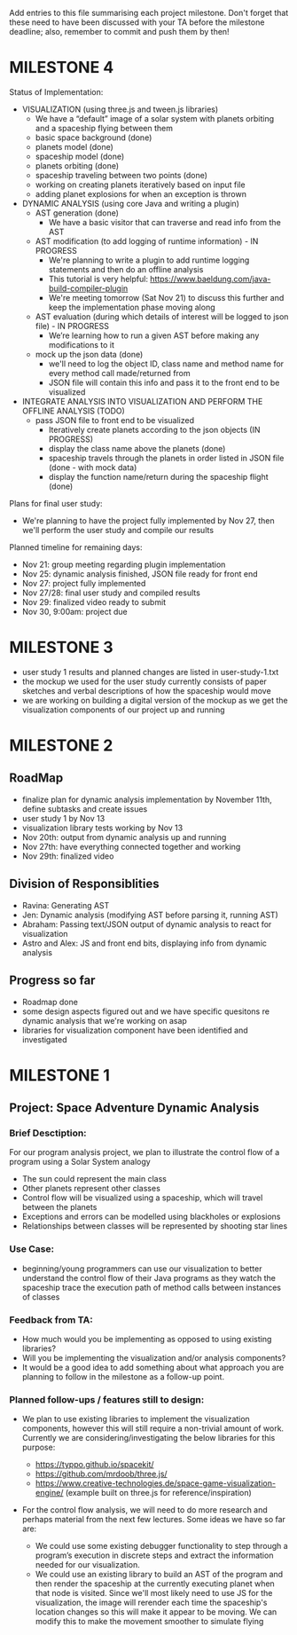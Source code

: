 Add entries to this file summarising each project milestone. Don't forget that these need to have been discussed with your TA before the milestone deadline; also, remember to commit and push them by then!

# MILESTONE 4
Status of Implementation:
- VISUALIZATION (using three.js and tween.js libraries)
    - We have a “default” image of a solar system with planets orbiting and a spaceship flying between them
    - basic space background (done) 
    - planets model (done) 
    - spaceship model (done)
    - planets orbiting (done)
    - spaceship traveling between two points (done)
    - working on creating planets iteratively based on input file
    - adding planet explosions for when an exception is thrown 
- DYNAMIC ANALYSIS (using core Java and writing a plugin)
    - AST generation (done)
        - We have a basic visitor that can traverse and read info from the AST
    - AST modification (to add logging of runtime information) - IN PROGRESS
        - We're planning to write a plugin to add runtime logging statements and then do an offline analysis
        - This tutorial is very helpful: https://www.baeldung.com/java-build-compiler-plugin
        - We're meeting tomorrow (Sat Nov 21) to discuss this further and keep the implementation phase moving along
    - AST evaluation (during which details of interest will be logged to json file) - IN PROGRESS
        - We’re learning how to run a given AST before making any modifications to it
    - mock up the json data (done)
        - we'll need to log the object ID, class name and method name for every method call made/returned from
        - JSON file will contain this info and pass it to the front end to be visualized
- INTEGRATE ANALYSIS INTO VISUALIZATION AND PERFORM THE OFFLINE ANALYSIS (TODO)
    - pass JSON file to front end to be visualized
        - Iteratively create planets according to the json objects (IN PROGRESS)
        - display the class name above the planets (done)
        - spaceship travels through the planets in order listed in JSON file (done - with mock data)
        - display the function name/return during the spaceship flight (done)

Plans for final user study:
- We're planning to have the project fully implemented by Nov 27, then we'll perform the user study and compile our results

Planned timeline for remaining days:
- Nov 21: group meeting regarding plugin implementation
- Nov 25: dynamic analysis finished, JSON file ready for front end
- Nov 27: project fully implemented
- Nov 27/28: final user study and compiled results
- Nov 29: finalized video ready to submit
- Nov 30, 9:00am: project due

# MILESTONE 3

- user study 1 results and planned changes are listed in user-study-1.txt
- the mockup we used for the user study currently consists of paper sketches and verbal descriptions of how the spaceship would move
- we are working on building a digital version of the mockup as we get the visualization components of our project up and running

# MILESTONE 2

## RoadMap
- finalize plan for dynamic analysis implementation by November 11th, define subtasks and create issues
- user study 1 by Nov 13
- visualization library tests working by Nov 13
- Nov 20th: output from dynamic analysis up and running
- Nov 27th: have everything connected together and working
- Nov 29th: finalized video

## Division of Responsiblities
- Ravina: Generating AST
- Jen: Dynamic analysis (modifying AST before parsing it, running AST)
- Abraham: Passing text/JSON output of dynamic analysis to react for visualization
- Astro and Alex: JS and front end bits, displaying info from dynamic analysis


## Progress so far
- Roadmap done
- some design aspects figured out and we have specific quesitons re dynamic analysis that we're working on asap
- libraries for visualization component have been identified and investigated



# MILESTONE 1
## Project: Space Adventure Dynamic Analysis

### Brief Desctiption:
For our program analysis project, we plan to illustrate the control flow of a program using a Solar System analogy
- The sun could represent the main class
- Other planets represent other classes
- Control flow will be visualized using a spaceship, which will travel between the planets
- Exceptions and errors can be modelled using blackholes or explosions
- Relationships between classes will be represented by shooting star lines

### Use Case:
- beginning/young programmers can use our visualization to better understand the control flow of their Java programs as they watch the spaceship trace the execution path of method calls between instances of classes

### Feedback from TA:
- How much would you be implementing as opposed to using existing libraries?
- Will you be implementing the visualization and/or analysis components?
- It would be a good idea to add something about what approach you are planning to follow in the milestone as a follow-up point. 

### Planned follow-ups / features still to design:
- We plan to use existing libraries to implement the visualization components, however this will still require a 
non-trivial amount of work. Currently we are considering/investigating the below libraries for this purpose:
  - https://typpo.github.io/spacekit/
  - https://github.com/mrdoob/three.js/
  - https://www.creative-technologies.de/space-game-visualization-engine/ (example built on three.js for reference/inspiration)

- For the control flow analysis, we will need to do more research and perhaps material from the next few lectures. Some ideas we have so far are:
    - We could use some existing debugger functionality to step through a program’s execution in discrete steps and extract the information needed for our visualization.
    - We could use an existing library to build an AST of the program and then render the spaceship at the currently executing planet when that node is visited. Since we'll most likely need to use JS for the visualization, the image will rerender each time the spaceship's location changes so this will make it appear to be moving. We can modify this to make the movement smoother to simulate flying

